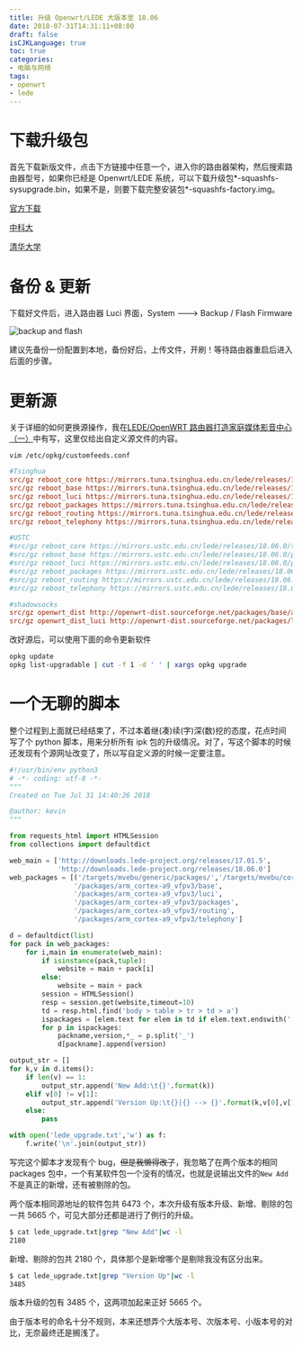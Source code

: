 ```yaml
---
title: 升级 Openwrt/LEDE 大版本至 18.06
date: 2018-07-31T14:31:11+08:00
draft: false
isCJKLanguage: true
toc: true
categories:
- 电脑与网络
tags:
- openwrt
- lede
---
```



# 下载升级包

首先下载新版文件，点击下方链接中任意一个，进入你的路由器架构，然后搜索路由器型号，如果你已经是 Openwrt/LEDE 系统，可以下载升级包\*-squashfs-sysupgrade.bin，如果不是，则要下载完整安装包\*-squashfs-factory.img。

[官方下载](https://downloads.openwrt.org/releases/18.06.0/targets/)

[中科大](https://mirrors.ustc.edu.cn/lede/releases/18.06.0/targets/)

[清华大学](https://mirrors.tuna.tsinghua.edu.cn/lede/releases/18.06.0/targets)

# 备份 & 更新

下载好文件后，进入路由器 Luci 界面，System ---> Backup / Flash Firmware

![backup and flash](https://chenwrt.com:843/uploads/big/c2dd7444fbedde978ff31013b3674725.jpg)

建议先备份一份配置到本地，备份好后，上传文件，开刷！等待路由器重启后进入后面的步骤。

# 更新源

关于详细的如何更换源操作，我在[LEDE/OpenWRT 路由器打造家庭媒体影音中心（一）](https://www.solarck.com/lede-media-center1.html)中有写，这里仅给出自定义源文件的内容。

`vim /etc/opkg/customfeeds.conf`

```ini
#Tsinghua
src/gz reboot_core https://mirrors.tuna.tsinghua.edu.cn/lede/releases/18.06.0/targets/mvebu/cortexa9/packages
src/gz reboot_base https://mirrors.tuna.tsinghua.edu.cn/lede/releases/18.06.0/packages/arm_cortex-a9_vfpv3/base
src/gz reboot_luci https://mirrors.tuna.tsinghua.edu.cn/lede/releases/18.06.0/packages/arm_cortex-a9_vfpv3/luci
src/gz reboot_packages https://mirrors.tuna.tsinghua.edu.cn/lede/releases/18.06.0/packages/arm_cortex-a9_vfpv3/packages
src/gz reboot_routing https://mirrors.tuna.tsinghua.edu.cn/lede/releases/18.06.0/packages/arm_cortex-a9_vfpv3/routing
src/gz reboot_telephony https://mirrors.tuna.tsinghua.edu.cn/lede/releases/18.06.0/packages/arm_cortex-a9_vfpv3/telephony

#USTC
#src/gz reboot_core https://mirrors.ustc.edu.cn/lede/releases/18.06.0/targets/mvebu/cortexa9/packages
#src/gz reboot_base https://mirrors.ustc.edu.cn/lede/releases/18.06.0/packages/arm_cortex-a9_vfpv3/base
#src/gz reboot_luci https://mirrors.ustc.edu.cn/lede/releases/18.06.0/packages/arm_cortex-a9_vfpv3/luci
#src/gz reboot_packages https://mirrors.ustc.edu.cn/lede/releases/18.06.0/packages/arm_cortex-a9_vfpv3/packages
#src/gz reboot_routing https://mirrors.ustc.edu.cn/lede/releases/18.06.0/packages/arm_cortex-a9_vfpv3/routing
#src/gz reboot_telephony https://mirrors.ustc.edu.cn/lede/releases/18.06.0/packages/arm_cortex-a9_vfpv3/telephony

#shadowsocks
src/gz openwrt_dist http://openwrt-dist.sourceforge.net/packages/base/arm_cortex-a9_vfpv3
src/gz openwrt_dist_luci http://openwrt-dist.sourceforge.net/packages/luci
```

改好源后，可以使用下面的命令更新软件

```bash
opkg update
opkg list-upgradable | cut -f 1 -d ' ' | xargs opkg upgrade
```

# 一个无聊的脚本

整个过程到上面就已经结束了，不过本着继(凑)续(字)深(数)挖的态度，花点时间写了个 python 脚本，用来分析所有 ipk 包的升级情况。对了，写这个脚本的时候还发现有个源网址改变了，所以写自定义源的时候一定要注意。

```python
#!/usr/bin/env python3
# -*- coding: utf-8 -*-
"""
Created on Tue Jul 31 14:40:26 2018

@author: kevin
"""

from requests_html import HTMLSession
from collections import defaultdict

web_main = ['http://downloads.lede-project.org/releases/17.01.5',
            'http://downloads.lede-project.org/releases/18.06.0']
web_packages = [('/targets/mvebu/generic/packages/','/targets/mvebu/cortexa9/packages/'),
                '/packages/arm_cortex-a9_vfpv3/base',
                '/packages/arm_cortex-a9_vfpv3/luci',
                '/packages/arm_cortex-a9_vfpv3/packages',
                '/packages/arm_cortex-a9_vfpv3/routing',
                '/packages/arm_cortex-a9_vfpv3/telephony']

d = defaultdict(list)
for pack in web_packages:
    for i,main in enumerate(web_main):
        if isinstance(pack,tuple):
            website = main + pack[i]
        else:
            website = main + pack
        session = HTMLSession()
        resp = session.get(website,timeout=10)
        td = resp.html.find('body > table > tr > td > a')
        ispackages = [elem.text for elem in td if elem.text.endswith('.ipk')]
        for p in ispackages:
            packname,version,*_ = p.split('_')
            d[packname].append(version)

output_str = []
for k,v in d.items():
    if len(v) == 1:
        output_str.append('New Add:\t{}'.format(k))
    elif v[0] != v[1]:
        output_str.append('Version Up:\t{}|{} --> {}'.format(k,v[0],v[1]))
    else:
        pass

with open('lede_upgrade.txt','w') as f:
    f.write('\n'.join(output_str))
```

写完这个脚本才发现有个 bug，~~但是我懒得改了~~，我忽略了在两个版本的相同 packages 包中，一个有某软件包一个没有的情况，也就是说输出文件的`New Add`不是真正的新增，还有被剔除的包。

两个版本相同源地址的软件包共 6473 个，本次升级有版本升级、新增、剔除的包一共 5665 个，可见大部分还都是进行了例行的升级。

```bash
$ cat lede_upgrade.txt|grep "New Add"|wc -l
2180
```

新增、剔除的包共 2180 个，具体那个是新增哪个是剔除我没有区分出来。

```bash
$ cat lede_upgrade.txt|grep "Version Up"|wc -l
3485
```

版本升级的包有 3485 个，这两项加起来正好 5665 个。

由于版本号的命名十分不规则，本来还想弄个大版本号、次版本号、小版本号的对比，无奈最终还是搁浅了。

